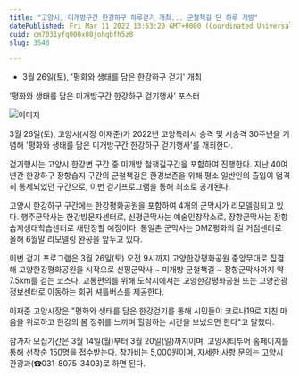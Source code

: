 ```yaml
---
title: "고양시, 미개방구간 한강하구 하루걷기 개최... 군철책길 단 하루 개방"
datePublished: Fri Mar 11 2022 13:53:20 GMT+0000 (Coordinated Universal Time)
cuid: cm7031yfq000x08johqbfh5z8
slug: 3540

---
```



- 3월 26일(토), '평화와 생태를 담은 한강하구 걷기' 개최

'평화와 생태를 담은 미개방구간 한강하구 걷기행사' 포스터

![이미지](https://cdn.hashnode.com/res/hashnode/image/upload/v1739254215162/b61beabf-d0ce-40d0-a580-ee349884d147.jpeg)

3월 26일(토), 고양시(시장 이재준)가 2022년 고양특례시 승격 및 시승격 30주년을 기념해 '평화와 생태를 담은 미개방구간 한강하구 걷기행사'를 개최한다.

걷기행사는 고양시 한강변 구간 중 미개방 철책길구간을 포함하여 진행한다. 지난 40여년간 한강하구 장항습지 구간의 군철책길은 환경보존을 위해 평소 일반인의 출입이 엄격히 통제되었던 구간으로, 이번 걷기프로그램을 통해 최초로 공개된다.

고양시 한강하구 구간에는 한강평화공원을 포함하여 4개의 군막사가 리모델링되고 있다. 행주군막사는 한강방문자센터로, 신평군막사는 예술인창작소로, 장항군막사는 장항습지생태학습센터로 새단장할 예정이다. 통일촌 군막사는 DMZ평화의 길 거점센터로 올해 6월말 리모델링 완공을 앞두고 있다.

이번 걷기 프로그램은 3월 26일(토) 오전 9시까지 고양한강평화공원 중앙무대로 집결해 고양한강평화공원을 시작으로 신평군막사 ~ 미개방 군철책길 ~ 장항군막사까지 약 7.5km를 걷는 코스다. 교통편의를 위해 도착지에서는 고양한강평화공원 또는 고양관광정보센터로 이동하는 회귀 셔틀버스를 제공한다.

이재준 고양시장은 "평화와 생태를 담은 한강걷기를 통해 시민들이 코로나19로 지친 마음을 위로하고 한강의 봄 정취를 느끼며 힐링하는 시간을 보냈으면 한다"고 말했다.

참가자 모집기간은 3월 14일(월)부터 3월 20일(일)까지이며, 고양시티투어 홈페이지를 통해 선착순 150명을 접수받는다. 참가비는 5,000원이며, 자세한 사항 문의는 고양시 관광과(☎031-8075-3403)로 하면 된다.